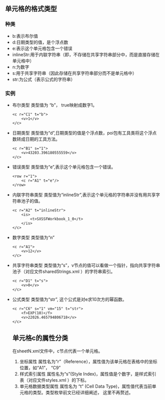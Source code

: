 ## 单元格的格式类型

### 种类

* b:表示布尔值
* d:日期类型的值，是个浮点数
* e:表示这个单元格包含一个错误
* inlineStr:用于内联字符串（即，不存储在共享字符串部分中，而是直接存储在单元格中）
* n:为数字
* s:用于共享字符串（因此存储在共享字符串部分而不是单元格中）
* str:为公式（表示公式的字符串）

### 实例

* 布尔类型
  类型值为 “b”， true映射成数字1。

  ```
  <c r="C1" t="b">
      <v>1</v>
  </c>
  ```

* 日期类型
  类型值为“d”,日期类型的值是个浮点数，poi包有工具类将这个浮点数转成日期的工具方法。

  ```
  <c r="B1" s="1">
      <v>43203.396180555559</v>
  </c>
  ```

* 错误类型
  类型值为“e”,表示这个单元格包含一个错误。

  ```
  <row r="1">
      <c r="A1" t="e"/>
  </row>
  ```

* 内联字符串类型
  类型值为“inlineStr”,表示这个单元格的字符串并没有用共享字符串池子的值。
  ```
  <c r="A2" t="inlineStr">
      <is>
          <t>SXSSFWorkbook_1_0</t>
      </is>
  </c>
  ```


* 数字类型
  类型值为“n”
  ```
  <c r="A1">
      <v>12</v>
  </c>
  ```

* 共享字符串类型
  类型值为“s”，v节点的值可以看做一个指针，指向共享字符串池子（对应文件sharedStrings.xml ）的字符串索引。
  ```
  <c r="D1" t="s">
      <v>0</v>
  </c>
  ```

* 公式类型
  类型值为“str”, 这个公式是对e求10次方的幂函数。
  ```
  <c r="C6" s="1" vm="15" t="str">
      <f>EXP(10)</f>
      <v>22026.465794806718</v>
  </c>
  ```
  
  ## 单元格c的属性分类
  
  在sheetN.xml文件中，c节点代表一个单元格。
  
  1. 坐标属性
    属性名为“r”（Reference），属性值为该单元格在表格中的坐标位置，如“A1”， “C9”
  2. 样式索引属性
    属性名为“s”(Style Index)，属性值是个数字，是样式索引表（对应文件styles.xml ）的下标。
  3. 单元格数据类型属性
    属性名为 “t” (Cell Data Type)，属性值代表当前单元格的类型。类型枚举前文已经详细阐述， 这里不再赘述。

